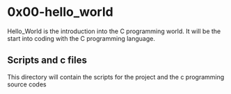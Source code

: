 # 0x00-hello_world

Hello_World is the introduction into the C programming world. It will be the start into coding with the C programming language.

## Scripts and c files

This directory will contain the scripts for the project and the c programming source codes
